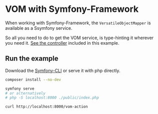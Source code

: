 # VOM with Symfony-Framework

When working with Symfony-Framework, the `VersatileObjectMapper` is available as a Ssymfony service.

So all you need to do to get the VOM service, is type-hinting it wherever you need it. [See the controller](./src/Controller/VomController.php) included in this example.

## Run the example

Download the [Symfony-CLI](https://symfony.com/download) or serve it with php directly.

```bash
composer install --no-dev

symfony serve
# or alternatively
# php -S localhost:8000 ./public/index.php

curl http://localhost:8000/vom-action
```
